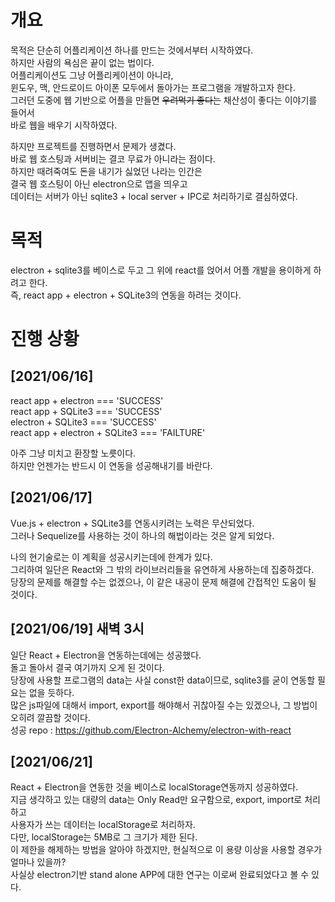 # 개요
목적은 단순히 어플리케이션 하나를 만드는 것에서부터 시작하였다.  
하지만 사람의 욕심은 끝이 없는 법이다.  
어플리케이션도 그냥 어플리케이션이 아니라,  
윈도우, 맥, 안드로이드 아이폰 모두에서 돌아가는 프로그램을 개발하고자 한다.  
그러던 도중에 웹 기반으로 어플을 만들면 ~~우려먹기 좋다는~~ 채산성이 좋다는 이야기를 들어서  
바로 웹을 배우기 시작하였다.  
  
하지만 프로젝트를 진행하면서 문제가 생겼다.  
바로 웹 호스팅과 서버비는 결코 무료가 아니라는 점이다.  
하지만 때려죽여도 돈을 내기가 싫었던 나라는 인간은  
결국 웹 호스팅이 아닌 electron으로 앱을 띄우고  
데이터는 서버가 아닌 sqlite3 + local server + IPC로 처리하기로 결심하였다.  

# 목적
electron + sqlite3를 베이스로 두고 그 위에 react를 얹어서 어플 개발을 용이하게 하려고 한다.  
즉, react app + electron + SQLite3의 연동을 하려는 것이다.

# 진행 상황 

## [2021/06/16]
react app + electron === 'SUCCESS'  
react app + SQLite3 === 'SUCCESS'  
electron + SQLite3 === 'SUCCESS'  
react app + electron + SQLite3 === 'FAILTURE'  
  
아주 그냥 미치고 환장할 노릇이다.  
하지만 언젠가는 반드시 이 연동을 성공해내기를 바란다.  

## [2021/06/17]
Vue.js + electron + SQLite3를 연동시키려는 노력은 무산되었다.  
그러나 Sequelize를 사용하는 것이 하나의 해법이라는 것은 알게 되었다.  
  
나의 현기술로는 이 계획을 성공시키는데에 한계가 있다.  
그리하여 일단은 React와 그 밖의 라이브러리들을 유연하게 사용하는데 집중하겠다.  
당장의 문제를 해결할 수는 없겠으나, 이 같은 내공이 문제 해결에 간접적인 도움이 될 것이다.  

## [2021/06/19] 새벽 3시
일단 React + Electron을 연동하는데에는 성공했다.  
돌고 돌아서 결국 여기까지 오게 된 것이다.   
당장에 사용할 프로그램의 data는 사실 const한 data이므로, sqlite3를 굳이 연동할 필요는 없을 듯하다.  
많은 js파일에 대해서 import, export를 해야해서 귀찮아질 수는 있겠으나, 그 방법이 오히려 깔끔할 것이다.  
성공 repo : https://github.com/Electron-Alchemy/electron-with-react

## [2021/06/21] 
React + Electron을 연동한 것을 베이스로 localStorage연동까지 성공하였다.  
지금 생각하고 있는 대량의 data는 Only Read만 요구함으로, export, import로 처리하고  
사용자가 쓰는 데이터는 localStorage로 처리하자.  
다만, localStorage는 5MB로 그 크기가 제한 된다.  
이 제한을 해제하는 방법을 알아야 하겠지만, 현실적으로 이 용량 이상을 사용할 경우가 얼마나 있을까?  
사실상 electron기반 stand alone APP에 대한 연구는 이로써 완료되었다고 볼 수 있다.  
